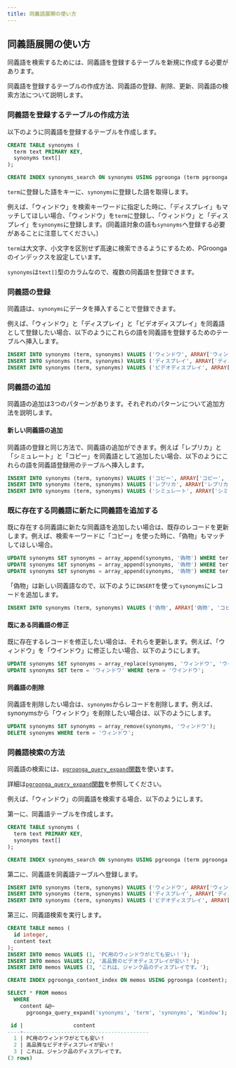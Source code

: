 ```yaml
---
title: 同義語展開の使い方
---
```


## 同義語展開の使い方

同義語を検索するためには、同義語を登録するテーブルを新規に作成する必要があります。

同義語を登録するテーブルの作成方法、同義語の登録、削除、更新、同義語の検索方法について説明します。

### 同義語を登録するテーブルの作成方法

以下のように同義語を登録するテーブルを作成します。

```sql
CREATE TABLE synonyms (
  term text PRIMARY KEY,
  synonyms text[]
);

CREATE INDEX synonyms_search ON synonyms USING pgroonga (term pgroonga.text_term_search_ops_v2);
```

`term`に登録した語をキーに、`synonyms`に登録した語を取得します。 

例えば、「ウィンドウ」を検索キーワードに指定した時に、「ディスプレイ」もマッチしてほしい場合、「ウィンドウ」を`term`に登録し、「ウィンドウ」と「ディスプレイ」を`synonyms`に登録します。(同義語対象の語も`synonyms`へ登録する必要があることに注意してください。)

`term`は大文字、小文字を区別せず高速に検索できるようにするため、PGroongaのインデックスを設定しています。

`synonyms`は`text[]`型のカラムなので、複数の同義語を登録できます。

### 同義語の登録

同義語は、`synonyms`にデータを挿入することで登録できます。

例えば、「ウィンドウ」と「ディスプレイ」と「ビデオディスプレイ」を同義語として登録したい場合、以下のようにこれらの語を同義語を登録するためのテーブルへ挿入します。

```sql
INSERT INTO synonyms (term, synonyms) VALUES ('ウィンドウ', ARRAY['ウィンドウ', 'ディスプレイ', 'ビデオディスプレイ']);
INSERT INTO synonyms (term, synonyms) VALUES ('ディスプレイ', ARRAY['ディスプレイ', 'ウィンドウ', 'ビデオディスプレイ']);
INSERT INTO synonyms (term, synonyms) VALUES ('ビデオディスプレイ', ARRAY['ビデオディスプレイ', 'ウィンドウ', 'ディスプレイ']);
```

### 同義語の追加

同義語の追加は3つのパターンがあります。それぞれのパターンについて追加方法を説明します。

#### 新しい同義語の追加

同義語の登録と同じ方法で、同義語の追加ができます。例えば「レプリカ」と「シミュレート」と「コピー」を同義語として追加したい場合、以下のようにこれらの語を同義語登録用のテーブルへ挿入します。

```sql
INSERT INTO synonyms (term, synonyms) VALUES ('コピー', ARRAY['コピー', 'レプリカ', 'シミュレート']);
INSERT INTO synonyms (term, synonyms) VALUES ('レプリカ', ARRAY['レプリカ', 'コピー', 'シミュレート']);
INSERT INTO synonyms (term, synonyms) VALUES ('シミュレート', ARRAY['シミュレート', 'コピー', 'レプリカ']);
```

### 既に存在する同義語に新たに同義語を追加する

既に存在する同義語に新たな同義語を追加したい場合は、既存のレコードを更新します。例えば、検索キーワードに「コピー」を使った時に、「偽物」もマッチしてほしい場合。

```sql
UPDATE synonyms SET synonyms = array_append(synonyms, '偽物') WHERE term = 'コピー';
UPDATE synonyms SET synonyms = array_append(synonyms, '偽物') WHERE term = 'レプリカ';
UPDATE synonyms SET synonyms = array_append(synonyms, '偽物') WHERE term = 'シミュレート';
```

「偽物」は新しい同義語なので、以下のように`INSERT`を使って`synonyms`にレコードを追加します。

```sql
INSERT INTO synonyms (term, synonyms) VALUES ('偽物', ARRAY['偽物', 'コピー', 'レプリカ', 'シミュレート']);
```

#### 既にある同義語の修正

既に存在するレコードを修正したい場合は、それらを更新します。例えば、「ウィンドウ」を「ウインドウ」に修正したい場合、以下のようにします。

```sql
UPDATE synonyms SET synonyms = array_replace(synonyms, 'ウィンドウ', 'ウインドウ') WHERE term = 'ディスプレイ' OR term = 'ビデオディスプレイ' OR term = 'ウィンドウ';
UPDATE synonyms SET term = 'ウィンドウ' WHERE term = 'ウインドウ';
```

#### 同義語の削除

同義語を削除したい場合は、`synonyms`からレコードを削除します。例えば、synonymsから「ウィンドウ」を削除したい場合は、以下のようにします。

```sql
UPDATE synonyms SET synonyms = array_remove(synonyms, 'ウィンドウ');
DELETE synonyms WHERE term = 'ウィンドウ';
```

### 同義語検索の方法

同義語の検索には、[`pgroonga_query_expand`関数][pgroonga_query_expand]を使います。

詳細は[`pgroonga_query_expand`関数][pgroonga_query_expand]を参照してください。

例えば、「ウィンドウ」の同義語を検索する場合、以下のようにします。

第一に、同義語テーブルを作成します。

```sql
CREATE TABLE synonyms (
  term text PRIMARY KEY,
  synonyms text[]
);

CREATE INDEX synonyms_search ON synonyms USING pgroonga (term pgroonga.text_term_search_ops_v2);
```

第二に、同義語を同義語テーブルへ登録します。

```sql
INSERT INTO synonyms (term, synonyms) VALUES ('ウィンドウ', ARRAY['ウィンドウ', 'ディスプレイ', 'ビデオディスプレイ']);
INSERT INTO synonyms (term, synonyms) VALUES ('ディスプレイ', ARRAY['ディスプレイ', 'ウィンドウ', 'ビデオディスプレイ']);
INSERT INTO synonyms (term, synonyms) VALUES ('ビデオディスプレイ', ARRAY['ビデオディスプレイ', 'ウィンドウ', 'ディスプレイ']);
```

第三に、同義語検索を実行します。

```sql
CREATE TABLE memos (
  id integer,
  content text
);
INSERT INTO memos VALUES (1, 'PC用のウィンドウがとても安い！');
INSERT INTO memos VALUES (2, '高品質のビデオディスプレイが安い！');
INSERT INTO memos VALUES (3, 'これは、ジャンク品のディスプレイです。');

CREATE INDEX pgroonga_content_index ON memos USING pgroonga (content);

SELECT * FROM memos
  WHERE
    content &@~
      pgroonga_query_expand('synonyms', 'term', 'synonyms', 'Window');

 id |                content                 
----+----------------------------------------
  1 | PC用のウィンドウがとても安い！
  2 | 高品質なビデオディスプレイが安い！
  3 | これは、ジャンク品のディスプレイです。
(3 rows)
```

[pgroonga_query_expand]:../reference/functions/pgroonga-query-expand.html
